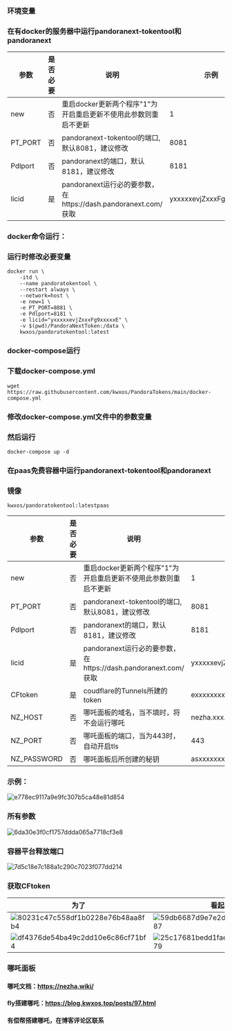 ### 环境变量
### 在有docker的服务器中运行pandoranext-tokentool和pandoranext
| 参数 | 是否必要 | 说明 |示例|
| ---- | ---- | ---- | ---- |
| new |否|重启docker更新两个程序"1"为开启重启更新不使用此参数则重启不更新| 1 |
|PT_PORT|否|pandoranext-tokentool的端口,默认8081，建议修改|8081|
|Pdlport|否|pandoranext的端口，默认8181，建议修改|8181|
|licid|是|pandoranext运行必的要参数，在https://dash.pandoranext.com/  获取|yxxxxxevjZxxxFg9xxxxxE|
### docker命令运行：
### 运行时修改必要变量
```
docker run \
    -itd \
    --name pandoratokentool \
    --restart always \
    --network=host \
    -e new=1 \
    -e PT_PORT=8081 \
    -e Pdlport=8181 \
    -e licid="yxxxxxevjZxxxFg9xxxxxE" \
    -v $(pwd)/PandoraNextToken:/data \
    kwxos/pandoratokentool:latest
```
### docker-compose运行
### 下载docker-compose.yml
```
wget https://raw.githubusercontent.com/kwxos/PandoraTokens/main/docker-compose.yml
```
### 修改docker-compose.yml文件中的参数变量
### 然后运行
```
docker-compose up -d
```
### 在paas免费容器中运行pandoranext-tokentool和pandoranext
### 镜像

`kwxos/pandoratokentool:latestpaas`

| 参数 | 是否必要 | 说明 |示例|
| ---- | ---- | ---- | ---- |
| new |否|重启docker更新两个程序"1"为开启重启更新不使用此参数则重启不更新| 1 |
| PT_PORT |否|pandoranext-tokentool的端口,默认8081，建议修改|8081|
|Pdlport|否|pandoranext的端口，默认8181，建议修改|8181|
|licid|是|pandoranext运行必的要参数，在https://dash.pandoranext.com/  获取|yxxxxxevjZxxxFg9xxxxxE|
|CFtoken|是|coudflare的Tunnels所建的token|exxxxxxxxIxiLCJxxxxxTx0xk3YzQxxxxi|
|NZ_HOST|否|哪吒面板的域名，当不填时，将不会运行哪吒|nezha.xxx.xxx|
|NZ_PORT|否|哪吒面板的端口，当为443时，自动开启tls|443|
|NZ_PASSWORD|否|哪吒面板后所创建的秘钥|asxxxxxxxfswd|
### 示例：

![e778ec9117a9e9fc307b5ca48e81d854](https://github.com/kwxos/PandoraTokens/assets/102129419/718ec475-3d69-4b6d-bcd7-f44a28aacdcc)

### 所有参数

![6da30e3f0cf1757ddda065a7718cf3e8](https://github.com/kwxos/PandoraTokens/assets/102129419/cab4c8fa-3469-4674-a03a-9d363bde5420)

### 容器平台释放端口

![7d5c18e7c188a1c290c7023f077dd214](https://github.com/kwxos/PandoraTokens/assets/102129419/daae96da-f5ce-4d33-b2fb-220b0ebc2fd2)

### 获取CFtoken
| 为了 | 看起来 | 好看 |
| ---- | ---- | ---- |
|![80231c47c558df1b0228e76b48aa8fb4](https://github.com/kwxos/PandoraTokens/assets/102129419/0450324a-cb7a-4121-947b-c2801b2c1c59)|![59db6687d9e7e2debfe606155f6ea487](https://github.com/kwxos/PandoraTokens/assets/102129419/f0432da7-4a2b-434b-b36b-eda9aa0cb5e8)|![4928f6e8ca0d036fc46feb7dae2b48f6](https://github.com/kwxos/PandoraTokens/assets/102129419/1c2c98ba-6d0a-4249-bc53-e7dbdc7510ef)|
|![df4376de54ba49c2dd10e6c86cf71bf4](https://github.com/kwxos/PandoraTokens/assets/102129419/637fff5b-702c-4c71-8101-4c04a020e077)|![25c17681bedd1fae3dd7ef7ab83d2079](https://github.com/kwxos/PandoraTokens/assets/102129419/19465e46-10c6-4c2d-9c3e-1395d3ed2e82)|![bc5f019a1925d940d95106aa9e6168b1](https://github.com/kwxos/PandoraTokens/assets/102129419/89050ce9-014b-4dd6-9824-d0885efe7ef0)|

### 哪吒面板
#### 哪吒文档：https://nezha.wiki/

#### fly搭建哪吒：https://blog.kwxos.top/posts/97.html

#### 有偿帮搭建哪吒，在博客评论区联系



